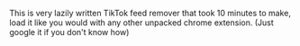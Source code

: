 This is very lazily written TikTok feed remover that took 10 minutes to make, load it like you would with any other unpacked chrome extension. 
(Just google it if you don't know how)
